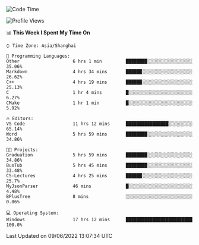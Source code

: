 <!--START_SECTION:waka-->
![Code Time](http://img.shields.io/badge/Code%20Time-109%20hrs%205%20mins-blue)

![Profile Views](http://img.shields.io/badge/Profile%20Views-0-blue)

📊 **This Week I Spent My Time On** 

```text
⌚︎ Time Zone: Asia/Shanghai

💬 Programming Languages: 
Other                    6 hrs 1 min         ████████░░░░░░░░░░░░░░░░░   35.06% 
Markdown                 4 hrs 34 mins       ██████░░░░░░░░░░░░░░░░░░░   26.62% 
C++                      4 hrs 19 mins       ██████░░░░░░░░░░░░░░░░░░░   25.13% 
C                        1 hr 4 mins         █░░░░░░░░░░░░░░░░░░░░░░░░   6.27% 
CMake                    1 hr 1 min          █░░░░░░░░░░░░░░░░░░░░░░░░   5.92%

🔥 Editors: 
VS Code                  11 hrs 12 mins      ████████████████░░░░░░░░░   65.14% 
Word                     5 hrs 59 mins       ████████░░░░░░░░░░░░░░░░░   34.86%

🐱‍💻 Projects: 
Graduation               5 hrs 59 mins       ████████░░░░░░░░░░░░░░░░░   34.86% 
BusTub                   5 hrs 45 mins       ████████░░░░░░░░░░░░░░░░░   33.48% 
CS-Lectures              4 hrs 25 mins       ██████░░░░░░░░░░░░░░░░░░░   25.7% 
MyJsonParser             46 mins             █░░░░░░░░░░░░░░░░░░░░░░░░   4.48% 
BPlusTree                8 mins              ░░░░░░░░░░░░░░░░░░░░░░░░░   0.86%

💻 Operating System: 
Windows                  17 hrs 12 mins      █████████████████████████   100.0%

```


 Last Updated on 09/06/2022 13:07:34 UTC
<!--END_SECTION:waka-->
